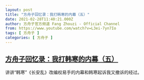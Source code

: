 ```yaml
---
layout: post
title: "方舟子回忆录：我打韩寒的内幕（五）"
date: 2021-02-28T11:40:21.000Z
author: 方舟子官方频道 Fang Zhouzi - Official Channel
from: https://www.youtube.com/watch?v=L3ei-7yn7Io
tags: [ 方舟子 ]
categories: [ 方舟子 ]
---
```

<!--1614512421000-->
[方舟子回忆录：我打韩寒的内幕（五）](https://www.youtube.com/watch?v=L3ei-7yn7Io)
------

<div>
讲讲“韩寒”《长安乱》改编权易手的内幕和韩寒起诉我又撤诉的经过。
</div>
